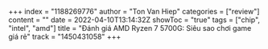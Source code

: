+++
index = "1188269776"
author = "Ton Van Hiep"
categories = ["review"]
content = ""
date = 2022-04-10T13:14:32Z
showToc = "true"
tags = ["chip", "intel", "amd"]
title = "Đánh giá AMD Ryzen 7 5700G: Siêu sao chơi game giá rẻ"
track = "1450431058"
+++
